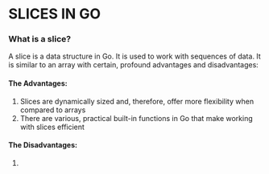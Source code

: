 # SLICES IN GO

### What is a slice?

A slice is a data structure in Go. It is used to work with sequences of data. It is similar to an array with certain, profound advantages and disadvantages:
#### The Advantages:
1) Slices are dynamically sized and, therefore, offer more flexibility when compared to arrays
2) There are various, practical built-in functions in Go that make working with slices efficient

#### The Disadvantages:
1)
